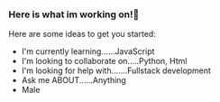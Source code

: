### Here is what im working on!👋

Here are some ideas to get you started:

* I'm currently learning......JavaScript
* I'm looking to collaborate on.....Python, Html
* I'm looking for help with.......Fullstack development
* Ask me ABOUT......Anything
* Male
